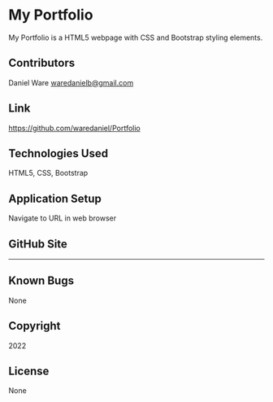 # My Portfolio

My Portfolio is a HTML5 webpage with CSS and Bootstrap styling elements.

## Contributors

Daniel Ware <waredanielb@gmail.com>

## Link
https://github.com/waredaniel/Portfolio

## Technologies Used
HTML5, CSS, Bootstrap

## Application Setup
Navigate to URL in web browser

## GitHub Site
--  --

## Known Bugs
None

## Copyright 
2022

## License
None